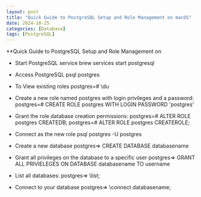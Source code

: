 ```yaml
---
layout: post
title: "Quick Guide to PostgreSQL Setup and Role Management on macOS"
date: 2024-10-25
categories: [Database]
tags: [PostgreSQL]
---
```


**Quick Guide to PostgreSQL Setup and Role Management on 

- Start PostgreSQL service
brew services start postgresql

- Access PostgreSQL
psql postgres 

- To View existing roles
postgres=# \du

- Create a new role named postgres with login privileges and a password:
postgres=# CREATE ROLE postgres WITH LOGIN PASSWORD 'postgres'

- Grant the role database creation permissions:
postgres=# ALTER ROLE postgres CREATEDB;
postgres=# ALTER ROLE postgres CREATEROLE;

- Connect as the new role
psql postgres -U postgres 

- Create a new database
postgres=> CREATE DATABASE databasename

- Grant all privileges on the database to a specific user
postgres=> GRANT ALL PRIVIELEGES ON DATABASE databasename TO username

- List all databases:
postgres=> \list;

- Connect to your database
postgres=> \connect databasename;
